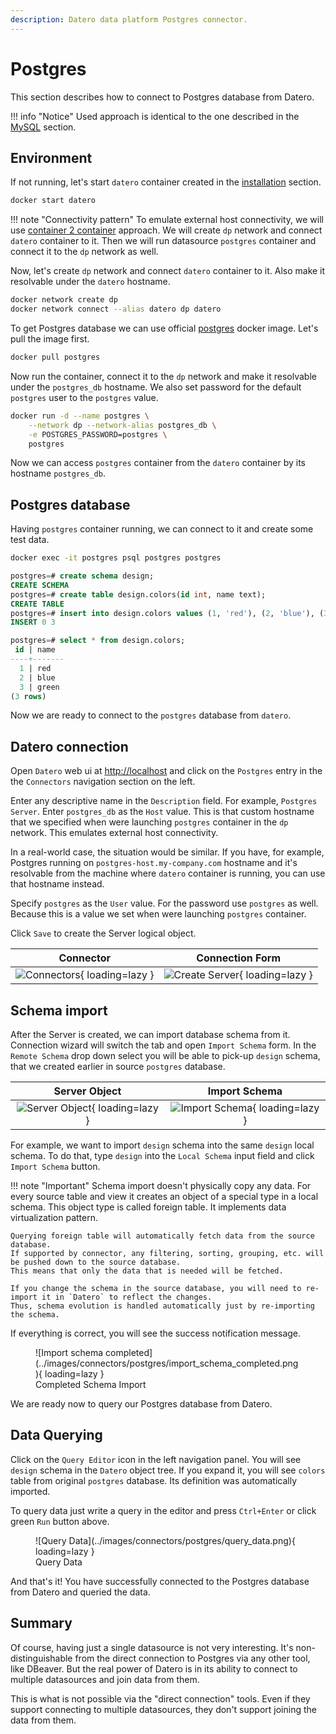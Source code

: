 ```yaml
---
description: Datero data platform Postgres connector. 
---
```


# Postgres
This section describes how to connect to Postgres database from Datero.

!!! info "Notice"
    Used approach is identical to the one described in the [MySQL](./mysql.md) section.

## Environment
If not running, let's start `datero` container created in the [installation](../installation.md#running-the-container) section.
``` sh
docker start datero
```

!!! note "Connectivity pattern"
    To emulate external host connectivity, we will use [container 2 container](./index.md#container-to-container) approach.
    We will create `dp` network and connect `datero` container to it.
    Then we will run datasource `postgres` container and connect it to the `dp` network as well.

Now, let's create `dp` network and connect `datero` container to it.
Also make it resolvable under the `datero` hostname.
``` sh
docker network create dp
docker network connect --alias datero dp datero
```

To get Postgres database we can use official [postgres](https://hub.docker.com/_/postgres) docker image.
Let's pull the image first. 
``` sh
docker pull postgres
```
Now run the container, connect it to the `dp` network and make it resolvable under the `postgres_db` hostname.
We also set password for the default `postgres` user to the `postgres` value.
``` sh
docker run -d --name postgres \
    --network dp --network-alias postgres_db \
    -e POSTGRES_PASSWORD=postgres \
    postgres
```
Now we can access `postgres` container from the `datero` container by its hostname `postgres_db`.


## Postgres database
Having `postgres` container running, we can connect to it and create some test data.
``` sh
docker exec -it postgres psql postgres postgres
```

``` sql
postgres=# create schema design;
CREATE SCHEMA
postgres=# create table design.colors(id int, name text);
CREATE TABLE
postgres=# insert into design.colors values (1, 'red'), (2, 'blue'), (3, 'green');
INSERT 0 3

postgres=# select * from design.colors;
 id | name  
----+-------
  1 | red
  2 | blue
  3 | green
(3 rows)
```

Now we are ready to connect to the `postgres` database from `datero`.


## Datero connection
Open `Datero` web ui at [http://localhost](http://localhost) and click on the `Postgres` entry in the the `Connectors` navigation section on the left.

Enter any descriptive name in the `Description` field. For example, `Postgres Server`.
Enter `postgres_db` as the `Host` value. 
This is that custom hostname that we specified when were launching `postgres` container in the `dp` network.
This emulates external host connectivity. 

In a real-world case, the situation would be similar.
If you have, for example, Postgres running on `postgres-host.my-company.com` hostname and 
it's resolvable from the machine where `datero` container is running, you can use that hostname instead.

Specify `postgres` as the `User` value. 
For the password use `postgres` as well. Because this is a value we set when were launching `postgres` container.

Click `Save` to create the Server logical object.

Connector|Connection Form
:---:|:---:
![Connectors](../images/connectors/postgres/connector.png){ loading=lazy }|![Create Server](../images/connectors/postgres/create_server.png){ loading=lazy }


## Schema import
After the Server is created, we can import database schema from it.
Connection wizard will switch the tab and open `Import Schema` form.
In the `Remote Schema` drop down select you will be able to pick-up `design` schema, 
that we created earlier in source `postgres` database.

Server Object|Import Schema
:---:|:---:
![Server Object](../images/connectors/postgres/server_entry.png){ loading=lazy }|![Import Schema](../images/connectors/postgres/import_schema.png){ loading=lazy }

For example, we want to import  `design` schema into the same `design` local schema.
To do that, type `design` into the `Local Schema` input field and click `Import Schema` button.

!!! note "Important"
    Schema import doesn't physically copy any data.
    For every source table and view it creates an object of a special type in a local schema.
    This object type is called foreign table.
    It implements data virtualization pattern.

    Querying foreign table will automatically fetch data from the source database.
    If supported by connector, any filtering, sorting, grouping, etc. will be pushed down to the source database.
    This means that only the data that is needed will be fetched.
    
    If you change the schema in the source database, you will need to re-import it in `Datero` to reflect the changes.
    Thus, schema evolution is handled automatically just by re-importing the schema.

If everything is correct, you will see the success notification message.
<figure markdown>
  ![Import schema completed](../images/connectors/postgres/import_schema_completed.png){ loading=lazy }
  <figcaption>Completed Schema Import</figcaption>
</figure>

We are ready now to query our Postgres database from Datero.

## Data Querying
Click on the `Query Editor` icon in the left navigation panel.
You will see `design` schema in the `Datero` object tree.
If you expand it, you will see `colors` table from original `postgres` database.
Its definition was automatically imported.

To query data just write a query in the editor and press `Ctrl+Enter` or click green `Run` button above.

<figure markdown>
  ![Query Data](../images/connectors/postgres/query_data.png){ loading=lazy }
  <figcaption>Query Data</figcaption>
</figure>

And that's it! You have successfully connected to the Postgres database from Datero and queried the data.

## Summary
Of course, having just a single datasource is not very interesting.
It's non-distinguishable from the direct connection to Postgres via any other tool, like DBeaver.
But the real power of Datero is in its ability to connect to multiple datasources and join data from them.

This is what is not possible via the "direct connection" tools.
Even if they support connecting to multiple datasources, they don't support joining the data from them.
